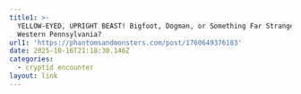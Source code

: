 ```yaml
---
title1: >-
  YELLOW-EYED, UPRIGHT BEAST! Bigfoot, Dogman, or Something Far Stranger in
  Western Pennsylvania?
url1: 'https://phantomsandmonsters.com/post/1760649376183'
date: 2025-10-16T21:18:30.146Z
categories:
  - cryptid encounter
layout: link
---
```


